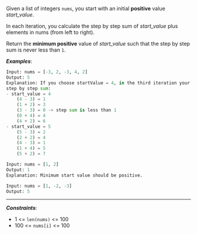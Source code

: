 Given a list of integers `nums`, you start with an initial **positive** value _start_value_.

In each iteration, you calculate the step by step sum of _start_value_ plus elements in nums (from left to right).

Return the **minimum positive** value of _start_value_ such that the step by step sum is never less than `1`.

**_Examples_**:
```python
Input: nums = [-3, 2, -3, 4, 2]
Output: 5
Explanation: If you choose startValue = 4, in the third iteration your step by step sum is less than 1.
step by step sum:
- start_value = 4
    (4 - 3) = 1
    (1 + 2) = 3
    (3 - 3) = 0 -> step sum is less than 1
    (0 + 4) = 4
    (4 + 2) = 6
- start_value = 5
    (5 - 3) = 2
    (2 + 2) = 4
    (4 - 3) = 1
    (1 + 4) = 5
    (5 + 2) = 7

Input: nums = [1, 2]
Output: 1
Explanation: Minimum start value should be positive. 

Input: nums = [1, -2, -3]
Output: 5
```
---
**_Constraints_**:
- 1 <= `len(nums)` <= 100
- 100 <= `nums[i]` <= 100